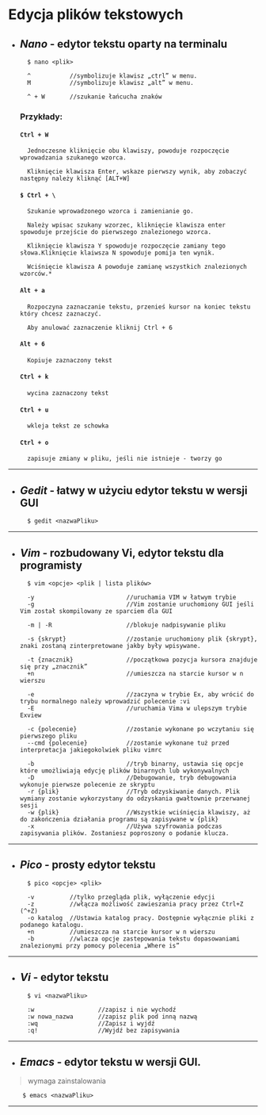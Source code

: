 # Edycja plików tekstowych

* ## ***Nano*** - edytor tekstu oparty na terminalu
        $ nano <plik>

        ^	        //symbolizuje klawisz „ctrl” w menu.
        M	        //symbolizuje klawisz „alt” w menu.

        ^ + W	    //szukanie łańcucha znaków
 
    ### **Przykłady**:
    #### `Ctrl + W`
        Jednoczesne kliknięcie obu klawiszy, powoduje rozpoczęcie wprowadzania szukanego wzorca.
        
        Kliknięcie klawisza Enter, wskaze pierwszy wynik, aby zobaczyć następny należy kliknąć [ALT+W]

    #### `$ Ctrl + \`
        Szukanie wprowadzonego wzorca i zamienianie go.

        Należy wpisac szukany wzorzec, kliknięcie klawisza enter spowoduje przejście do pierwszego znalezionego wzorca.
        
        Kliknięcie klawisza Y spowoduje rozpoczęcie zamiany tego słowa.Kliknięcie klaiwsza N spowoduje pomija ten wynik.
        
        Wciśnięcie klawisza A powoduje zamianę wszystkich znalezionych wzorców.*

    #### `Alt + a `
        Rozpoczyna zaznaczanie tekstu, przenieś kursor na koniec tekstu który chcesz zaznaczyć. 
        
        Aby anulować zaznaczenie kliknij Ctrl + 6

    #### `Alt + 6`
        Kopiuje zaznaczony tekst
    #### `Ctrl + k`
        wycina zaznaczony tekst
    #### `Ctrl + u`
        wkleja tekst ze schowka
    #### `Ctrl + o`
        zapisuje zmiany w pliku, jeśli nie istnieje - tworzy go
---
* ## ***Gedit*** - łatwy w użyciu edytor tekstu w wersji GUI 
        $ gedit <nazwaPliku>
---
* ## ***Vim*** - rozbudowany Vi, edytor tekstu dla programisty 
        $ vim <opcje> <plik | lista plików>

        -y                          //uruchamia VIM w łatwym trybie
        -g                          //Vim zostanie uruchomiony GUI jeśli Vim został skompilowany ze sparciem dla GUI

        -m | -R                     //blokuje nadpisywanie pliku

        -s {skrypt}                 //zostanie uruchomiony plik {skrypt}, znaki zostaną zinterpretowane jakby były wpisywane.

        -t {znacznik}               //początkowa pozycja kursora znajduje się przy „znacznik”
        +n                          //umieszcza na starcie kursor w n wierszu

        -e                          //zaczyna w trybie Ex, aby wrócić do trybu normalnego należy wprowadzić polecenie :vi
        -E                          //uruchamia Vima w ulepszym trybie Exview

        -c {polecenie}              //zostanie wykonane po wczytaniu się pierwszego pliku
        --cmd {polecenie}           //zostanie wykonane tuż przed interpretacja jakiegokolwiek pliku vimrc

        -b                          //tryb binarny, ustawia się opcje które umożliwiają edycję plików binarnych lub wykonywalnych
        -D                          //Debugowanie, tryb debugowania wykonuje pierwsze polecenie ze skryptu
        -r {plik}                   //Tryb odzyskiwanie danych. Plik wymiany zostanie wykorzystany do odzyskania gwałtownie przerwanej sesji
        -w {plik}                   //Wszystkie wciśnięcia klawiszy, aż do zakończenia działania programu są zapisywane w {plik}
        -x                          //Używa szyfrowania podczas zapisywania plików. Zostaniesz poproszony o podanie klucza.
---
* ## ***Pico*** - prosty edytor tekstu 
        $ pico <opcje> <plik>

        -v		    //tylko przegląda plik, wyłączenie edycji
        -z		    //włącza możliwość zawieszania pracy przez Ctrl+Z (^+Z)
        -o katalog 	//Ustawia katalog pracy. Dostępnie wyłącznie pliki z podanego katalogu.
        +n		    //umieszcza na starcie kursor w n wierszu
        -b		    //wlacza opcje zastepowania tekstu dopasowaniami znalezionymi przy pomocy polecenia „Where is”
---
* ## ***Vi*** - edytor tekstu
        $ vi <nazwaPliku>

		:w                  //zapisz i nie wychodź
		:w nowa_nazwa       //zapisz plik pod inną nazwą
		:wq                 //Zapisz i wyjdź
		:q!                 //Wyjdź bez zapisywania
---
* ## ***Emacs*** - edytor tekstu w wersji GUI.
>wymaga zainstalowania

        $ emacs <nazwaPliku>
---
